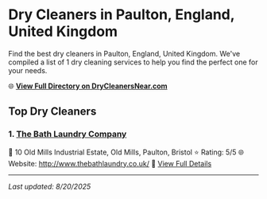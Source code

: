 # Dry Cleaners in Paulton, England, United Kingdom

Find the best dry cleaners in Paulton, England, United Kingdom. We've compiled a list of 1 dry cleaning services to help you find the perfect one for your needs.

🌐 **[View Full Directory on DryCleanersNear.com](https://drycleanersnear.com/city/United%20Kingdom/England/Paulton)**

## Top Dry Cleaners

### 1. [The Bath Laundry Company](https://drycleanersnear.com/dryCleaner/68a52d115ea1ca1ba63a57c4/the-bath-laundry-company)
📍 10 Old Mills Industrial Estate, Old Mills, Paulton, Bristol
⭐ Rating: 5/5
🌐 Website: http://www.thebathlaundry.co.uk/
🔗 [View Full Details](https://drycleanersnear.com/dryCleaner/68a52d115ea1ca1ba63a57c4/the-bath-laundry-company)


---

*Last updated: 8/20/2025*
